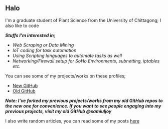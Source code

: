 ## Halo

I'm a graduate student of Plant Science from the University of Chittagong; I also like to code

***Stuffs I'm interested in;***

- _Web Scraping or Data Mining_
- _IoT coding for task automation_
- _Using Scripting languages to automate tasks as well_
- _Networking/Firewall setup for SoHo Environments, subnetting, iptables etc._

You can see some of my projects/works on these profiles;

- [New GitHub](https://github.com/samiulahmedjoy?tab=repositories)
- [Old GitHub](https://github.com/samiuljoy?tab=repositories)

___Note: I've forked my previous projects/works from my old GitHub repos to the new one for convenience. If you want to see people engaging into my previous projects, visit my old GitHub @samiuljoy___

I also write random articles, you can read some of my posts [here](https://samiuljoy.github.io)

